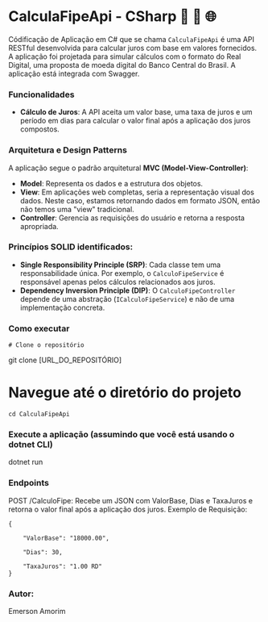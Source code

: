 # CalculaFipeApi - CSharp 🚀 🔄 🌐 


Códificação de Aplicação em C# que se chama `CalculaFipeApi` é uma API RESTful desenvolvida para calcular juros com base em valores fornecidos. 
A aplicação foi projetada para simular cálculos com o formato do Real Digital, uma proposta de moeda digital do Banco Central do Brasil.
A aplicação está integrada com Swagger.

### Funcionalidades

- **Cálculo de Juros**: A API aceita um valor base, uma taxa de juros e um período em dias para calcular o valor final após a aplicação dos juros compostos.

### Arquitetura e Design Patterns

A aplicação segue o padrão arquitetural **MVC (Model-View-Controller)**:

- **Model**: Representa os dados e a estrutura dos objetos.
- **View**: Em aplicações web completas, seria a representação visual dos dados. Neste caso, estamos retornando dados em formato JSON, então não temos uma "view" tradicional.
- **Controller**: Gerencia as requisições do usuário e retorna a resposta apropriada.

### Princípios SOLID identificados:

- **Single Responsibility Principle (SRP)**: Cada classe tem uma responsabilidade única. Por exemplo, o `CalculoFipeService` é responsável apenas pelos cálculos relacionados aos juros.
- **Dependency Inversion Principle (DIP)**: O `CalculoFipeController` depende de uma abstração (`ICalculoFipeService`) e não de uma implementação concreta.

### Como executar

```
# Clone o repositório
```

git clone [URL_DO_REPOSITÓRIO]

# Navegue até o diretório do projeto
```
cd CalculaFipeApi
```

### Execute a aplicação (assumindo que você está usando o dotnet CLI)
dotnet run

### Endpoints
POST /CalculoFipe: Recebe um JSON com ValorBase, Dias e TaxaJuros e retorna o valor final após a aplicação dos juros.
Exemplo de Requisição:

```
{

    "ValorBase": "18000.00",
    
    "Dias": 30,
    
    "TaxaJuros": "1.00 RD"
}
```


### Autor:
Emerson Amorim
